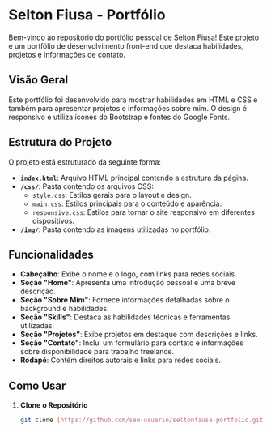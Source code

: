 # Selton Fiusa - Portfólio

Bem-vindo ao repositório do portfólio pessoal de Selton Fiusa! Este projeto é um portfólio de desenvolvimento front-end que destaca habilidades, projetos e informações de contato. 

## Visão Geral

Este portfólio foi desenvolvido para mostrar habilidades em HTML e CSS e também para apresentar projetos e informações sobre mim. O design é responsivo e utiliza ícones do Bootstrap e fontes do Google Fonts.

## Estrutura do Projeto

O projeto está estruturado da seguinte forma:

- **`index.html`**: Arquivo HTML principal contendo a estrutura da página.
- **`/css/`**: Pasta contendo os arquivos CSS:
  - `style.css`: Estilos gerais para o layout e design.
  - `main.css`: Estilos principais para o conteúdo e aparência.
  - `responsive.css`: Estilos para tornar o site responsivo em diferentes dispositivos.
- **`/img/`**: Pasta contendo as imagens utilizadas no portfólio.

## Funcionalidades

- **Cabeçalho**: Exibe o nome e o logo, com links para redes sociais.
- **Seção "Home"**: Apresenta uma introdução pessoal e uma breve descrição.
- **Seção "Sobre Mim"**: Fornece informações detalhadas sobre o background e habilidades.
- **Seção "Skills"**: Destaca as habilidades técnicas e ferramentas utilizadas.
- **Seção "Projetos"**: Exibe projetos em destaque com descrições e links.
- **Seção "Contato"**: Inclui um formulário para contato e informações sobre disponibilidade para trabalho freelance.
- **Rodapé**: Contém direitos autorais e links para redes sociais.

## Como Usar

1. **Clone o Repositório**

   ```bash
   git clone [https://github.com/seu-usuario/seltonfiusa-portfolio.git](https://github.com/SeltonOliveira/seltonfiusa-portfolio-v2024)
